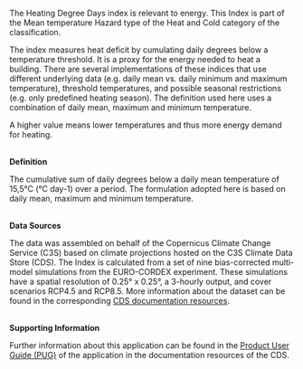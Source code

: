 The Heating Degree Days index is relevant to energy. This Index is part of the Mean temperature Hazard type of the Heat and Cold category of the classification.

The index measures heat deficit by cumulating daily degrees below a temperature threshold. It is a proxy for the energy needed to heat a building. There are several implementations of these indices that use different underlying data (e.g. daily mean vs. daily minimum and maximum temperature), threshold temperatures, and possible seasonal restrictions (e.g. only predefined heating season). The definition used here uses a combination of daily mean, maximum and minimum temperature.

A higher value means lower temperatures and thus more energy demand for heating.

<br />**Definition**

The cumulative sum of daily degrees below a daily mean temperature of 15,5°C (°C day-1) over a period. The formulation adopted here is based on daily mean, maximum and minimum temperature.

<br />**Data Sources**

The data was assembled on behalf of the Copernicus Climate Change Service (C3S) based on climate projections hosted on the C3S Climate Data Store (CDS). The Index is calculated from a set of nine bias-corrected multi-model simulations from the EURO-CORDEX experiment. These simulations have a spatial resolution of 0.25° x 0.25°, a 3-hourly output, and cover scenarios RCP4.5 and RCP8.5. More information about the dataset can be found in the corresponding [CDS documentation resources](https://cds.climate.copernicus.eu/cdsapp#!/dataset/sis-energy-derived-projections).

<br />**Supporting Information**

Further information about this application can be found in the [Product User Guide (PUG)](https://datastore.copernicus-climate.eu/documents/ecde/3-ecde-app-heating-degree-days-v1.0.pdf) of the application in the documentation resources of the CDS.
